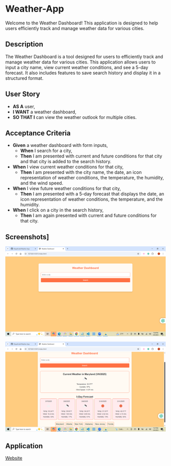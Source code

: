 # Weather-App

Welcome to the Weather Dashboard! This application is designed to help users efficiently track and manage weather data for various cities.

## Description

The Weather Dashboard is a tool designed for users to efficiently track and manage weather data for various cities. This application allows users to input a city name, view current weather conditions, and see a 5-day forecast. It also includes features to save search history and display it in a structured format.

## User Story

- **AS A** user,
- **I WANT** a weather dashboard,
- **SO THAT I** can view the weather outlook for multiple cities.

## Acceptance Criteria

- **Given** a weather dashboard with form inputs,
  - **When** I search for a city,
  - **Then** I am presented with current and future conditions for that city and that city is added to the search history.
- **When** I view current weather conditions for that city,
  - **Then** I am presented with the city name, the date, an icon representation of weather conditions, the temperature, the humidity, and the wind speed.
- **When** I view future weather conditions for that city,
  - **Then** I am presented with a 5-day forecast that displays the date, an icon representation of weather conditions, the temperature, and the humidity.
- **When** I click on a city in the search history,
  - **Then** I am again presented with current and future conditions for that city.

## Screenshots]

![image alt](https://github.com/DippaFudd/Weather-App/blob/c769a142fd89b5c06af885b1ff101fb258b41d38/2025-03-06%20(8).png)

![image alt](https://github.com/DippaFudd/Weather-App/blob/c769a142fd89b5c06af885b1ff101fb258b41d38/2025-03-06%20(9).png)

## Application

[Website](https://dippafudd.github.io/Weather-App/)
